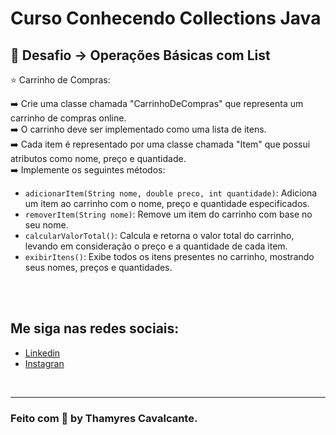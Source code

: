 # Curso Conhecendo Collections Java


## 🛒 Desafio -> Operações Básicas com List

⭐ Carrinho de Compras: 

➡️ Crie uma classe chamada "CarrinhoDeCompras" que representa um carrinho de compras online. <br>
➡️ O carrinho deve ser implementado como uma lista de itens. <br>
➡️ Cada item é representado por uma classe chamada "Item" que possui atributos como nome, preço e quantidade.<br>
➡️ Implemente os seguintes métodos:


* `adicionarItem(String nome, double preco, int quantidade)`: Adiciona um item ao carrinho com o nome, preço e quantidade especificados.
* `removerItem(String nome)`: Remove um item do carrinho com base no seu nome.
* `calcularValorTotal()`: Calcula e retorna o valor total do carrinho, levando em consideração o preço e a quantidade de cada item.
* `exibirItens()`: Exibe todos os itens presentes no carrinho, mostrando seus nomes, preços e quantidades.


<br><br>

## Me siga nas redes sociais:
- [Linkedin](https://www.linkedin.com/in/thamyrescavalcante/)
- [Instagran](https://www.instagram.com/thamyres__cavalcante/)

<br>

---

### Feito com 💜 by Thamyres Cavalcante.